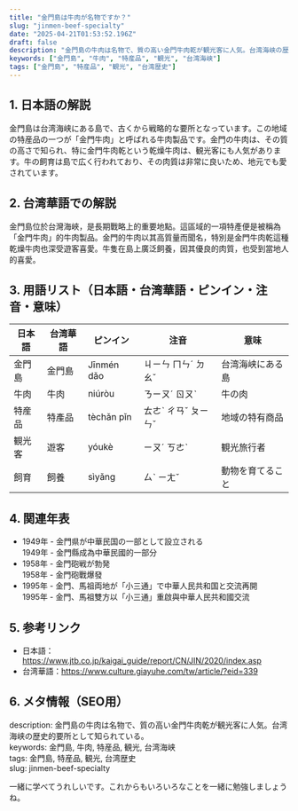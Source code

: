 ```yaml
---
title: "金門島は牛肉が名物ですか？"
slug: "jinmen-beef-specialty"
date: "2025-04-21T01:53:52.196Z"
draft: false
description: "金門島の牛肉は名物で、質の高い金門牛肉乾が観光客に人気。台湾海峡の歴史的要所として知られている。"
keywords: ["金門島", "牛肉", "特産品", "観光", "台湾海峡"]
tags: ["金門島", "特産品", "観光", "台湾歴史"]
---
```


## 1. 日本語の解説  
金門島は台湾海峡にある島で、古くから戦略的な要所となっています。この地域の特産品の一つが「金門牛肉」と呼ばれる牛肉製品です。金門の牛肉は、その質の高さで知られ、特に金門牛肉乾という乾燥牛肉は、観光客にも人気があります。牛の飼育は島で広く行われており、その肉質は非常に良いため、地元でも愛されています。

## 2. 台湾華語での解説  
金門島位於台灣海峽，是長期戰略上的重要地點。這區域的一項特產便是被稱為「金門牛肉」的牛肉製品。金門的牛肉以其高質量而聞名，特別是金門牛肉乾這種乾燥牛肉也深受遊客喜愛。牛隻在島上廣泛飼養，因其優良的肉質，也受到當地人的喜愛。

## 3. 用語リスト（日本語・台湾華語・ピンイン・注音・意味）  

| 日本語 | 台湾華語 | ピンイン | 注音 | 意味 |
| ---------- | --------- | ------- | ----- | ---- |
| 金門島 | 金門島 | Jīnmén dǎo | ㄐㄧㄣ ㄇㄣˊ ㄉㄠˇ | 台湾海峡にある島 |
| 牛肉 | 牛肉 | niúròu | ㄋㄧㄡˊ ㄖㄡˋ | 牛の肉 |
| 特産品 | 特產品 | tèchǎn pǐn | ㄊㄜˋ ㄔㄢˇ ㄆㄧㄣˇ | 地域の特有商品 |
| 観光客 | 遊客 | yóukè | ㄧㄡˊ ㄎㄜˋ | 観光旅行者 |
| 飼育 | 飼養 | sìyǎng | ㄙˋ ㄧㄤˇ | 動物を育てること |

## 4. 関連年表  
- 1949年 - 金門県が中華民国の一部として設立される  
  1949年 - 金門縣成為中華民國的一部分  
- 1958年 - 金門砲戦が勃発  
  1958年 - 金門砲戰爆發  
- 1995年 - 金門、馬祖両地が「小三通」で中華人民共和国と交流再開  
  1995年 - 金門、馬祖雙方以「小三通」重啟與中華人民共和國交流  

## 5. 参考リンク  
- 日本語：https://www.jtb.co.jp/kaigai_guide/report/CN/JIN/2020/index.asp  
- 台湾華語：https://www.culture.giayuhe.com/tw/article/?eid=339  

## 6. メタ情報（SEO用）  
description: 金門島の牛肉は名物で、質の高い金門牛肉乾が観光客に人気。台湾海峡の歴史的要所として知られている。  
keywords: 金門島, 牛肉, 特産品, 観光, 台湾海峡  
tags: 金門島, 特産品, 観光, 台湾歴史  
slug: jinmen-beef-specialty  

一緒に学べてうれしいです。これからもいろいろなことを一緒に勉強しましょうね。